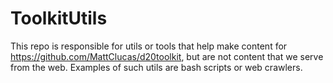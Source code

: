 # ToolkitUtils
This repo is responsible for utils or tools that help make content for https://github.com/MattClucas/d20toolkit, but are not content that we serve from the web.  Examples of such utils are bash scripts or web crawlers.
